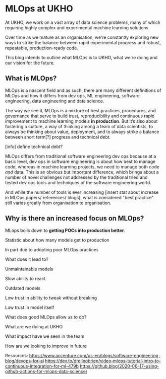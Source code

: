 # MLOps at UKHO 

At UKHO, we work on a vast array of data science problems, many of which requiring highly complex and experimental machine learning solutions. 

Over time as we mature as an organisation, we're constantly exploring new ways to strike the balance between rapid experimental progress and robust, repeatable, production-ready code.  

This blog intends to outline what MLOps is to UKHO, what we're doing and our vision for the future. 

## What is MLOps? 

MLOps is a nascent field and as such, there are many different definitions of MLOps and how it differs from dev ops, ML engineering, software engineering, data engineering and data science.   

The way we see it, MLOps is a mixture of best practices, procedures, and governance that serve to build trust, reproducibility and continuous rapid improvement to machine learning models **in production**. But it’s also about fostering a culture, a way of thinking among a team of data scientists, to always be thinking about value, deployment, and to always strike a balance between short term[?] progress and technical debt. 

[info] define technical debt?

MLOps differs from traditional software engineering dev ops because at a basic level, dev ops in software engineering is about how best to manage code, whereas in machine learning projects, we need to manage both code _and_ data. This is an obvious but important difference, which brings about a number of novel challenges not addressed by the traditional tried and tested dev ops tools and techniques of the software engineering world.

And while the number of tools is ever increasing [insert stat about increase in MLOps papers/ references/ blogs], what is considered "best practice" still varies greatly from organisation to organisation.  

## Why is there an increased focus on MLOps? 

MLops boils down to **getting POCs into production better**. 

Statistic about how many models get to production



In part due to adopting poor MLOps practices



What does it lead to?



Unmaintainable models

Slow ability to react 

Outdated models

Low trust in ability to tweak without breaking 

Low trust in model itself



What does good MLOps allow us to do? 



What are we doing at UKHO



What impact have we seen in the team



How are we looking to improve in future 





Resources: 
https://www.accenture.com/us-en/blogs/software-engineering-blog/devops-for-ai
https://dev.to/drelleobrien/video-mlops-tutorial-intro-to-continuous-integration-for-ml-479b
https://github.blog/2020-06-17-using-github-actions-for-mlops-data-science/
